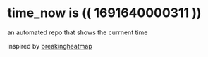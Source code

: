 # time_now is (( 1691640000311 ))

an automated repo that shows the currnent time

inspired by [breakingheatmap](https://github.com/breakingheatmap/breakingheatmap)